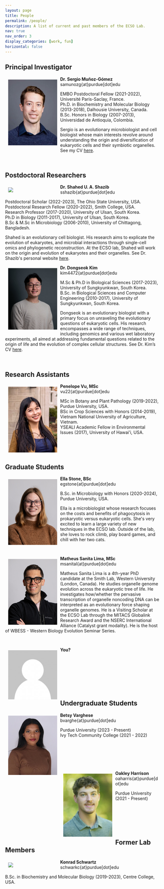 ```yaml
---
layout: page
title: People
permalink: /people/
description: A list of current and past members of the ECSO Lab.
nav: true
nav_order: 3
display_categories: [work, fun]
horizontal: false
---
```


## Principal Investigator

<img align="left" style="float: left; padding: 10px 10px 10px 10px;" src="/assets/img/profile_pic.jpg" width="160">

**Dr. Sergio Muñoz-Gómez**  
samunozg{at}purdue[dot]edu

EMBO Postdoctoral Fellow (2021-2022), Université Paris-Saclay, France.  
Ph.D. in Biochemistry and Molecular Biology (2013-2018), Dalhousie University, Canada.  
B.Sc. Honors in Biology (2007-2013), Universidad de Antioquia, Colombia.

Sergio is an evolutionary microbiologist and cell biologist whose main interests revolve around understanding the origin and diversification of eukaryotic cells and their symbiotic organelles. See my CV [here](https://ecsolab.com/cv/).

<p>&nbsp;</p>

## Postdoctoral Researchers

<img align="left" style="float: left; padding: 10px 10px 10px 10px;" src="/assets/img/shahed_pic_new.jpg" width="160">

**Dr. Shahed U. A. Shazib**  
sshazib{at}purdue[dot]edu

Postdoctoral Scholar (2022-2023), The Ohio State University, USA.  
Postdoctoral Research Fellow (2020-2022), Smith College, USA.  
Research Professor (2017-2020), University of Ulsan, South Korea.  
Ph.D in Biology (2011-2017), University of Ulsan, South Korea.  
B.Sc & M.Sc in Microbiology (2006-2010), University of Chittagong, Bangladesh.

Shahed is an evolutionary cell biologist. His research aims to explicate the evolution of eukaryotes, and microbial interactions through single-cell omics and phylogenetic reconstruction. At the ECSO lab, Shahed will work on the origin and evolution of eukaryotes and their organelles. See Dr. Shazib's personal website [here](https://sites.google.com/site/shaheduddinahmedshazib).

<img align="left" style="float: left; padding: 10px 10px 10px 10px;" src="/assets/img/dongseok_pic_new.jpg" width="160">

**Dr. Dongseok Kim**  
kim4472{at}purdue[dot]edu

M.Sc & Ph.D in Biological Sciences (2017-2023), University of Sungkyunkwan, South Korea.  
B.Sc. in Biological Sciences and Computer Engineering (2010-2017), University of Sungkyunkwan, South Korea.

Dongseok is an evolutionary biologist with a primary focus on unraveling the evolutionary questions of eukaryotic cells. His research encompasses a wide range of techniques, including genomics and various wet laboratory experiments, all aimed at addressing fundamental questions related to the origin of life and the evolution of complex cellular structures. See Dr. Kim’s CV [here](https://ecsolab.com/assets/pdf/cv_dongseokkim_2023-09-01.pdf).

<p>&nbsp;</p>

## Research Assistants

<img align="left" style="float: left; padding: 10px 10px 10px 10px;" src="/assets/img/penelope_2.jpg" width="160">

**Penelope Vu, MSc**  
vu22{at}purdue[dot]edu

MSc in Botany and Plant Pathology (2019-2022), Purdue University, USA.  
BSc in Crop Sciences with Honors (2014-2019), Vietnam National University of Agriculture, Vietnam.  
YSEALI Academic Fellow in Environmental Issues (2017), University of Hawai’i, USA.

<p>&nbsp;</p>
<p>&nbsp;</p>

## Graduate Students

<img align="left" style="float: left; padding: 10px 10px 10px 10px;" src="/assets/img/EllaStone.jpg" width="160">

**Ella Stone, BSc**  
egstone{at}purdue[dot]edu

B.Sc. in Microbiology with Honors (2020-2024), Purdue University, USA.

Ella is a microbiologist whose research focuses on the costs and benefits of phagocytosis in prokaryotic versus eukaryotic cells. She's very excited to learn a large variety of new techniques in the ECSO lab. Outside of the lab, she loves to rock climb, play board games, and chill with her two cats.

<p>&nbsp;</p>

<img align="left" style="float: left; padding: 10px 10px 10px 10px;" src="/assets/img/MatheusSanitaLima.jpg" width="160">

**Matheus Sanita Lima, MSc**  
msanital{at}purdue[dot]edu

Matheus Sanita Lima is a 4th-year PhD candidate at the Smith Lab, Western University (London, Canada). He studies organelle genome evolution across the eukaryotic tree of life. He investigates how/whether the pervasive transcription of organelle noncoding DNA can be interpreted as an evolutionary force shaping organelle genomes. He is a Visiting Scholar at the ECSO Lab through the MITACS Globalink Research Award and the NSERC International Alliance (Catalyst grant modality). He is the host of WBESS - Western Biology Evolution Seminar Series.

<p>&nbsp;</p>

<img align="left" style="float: left; padding: 10px 10px 10px 10px;" src="/assets/img/generic_profile_pic.png" width="160">

**You?**

<p>&nbsp;</p>
<p>&nbsp;</p>
<p>&nbsp;</p>
<p>&nbsp;</p>

## Undergraduate Students

<img align="left" style="float: left; padding: 10px 10px 10px 10px;" src="/assets/img/Betsy_2.jpg" width="160">

**Betsy Varghese**  
bvarghe{at}purdue[dot]edu

Purdue University (2023 - Present)  
Ivy Tech Community College (2021 - 2022)

<p>&nbsp;</p>
<p>&nbsp;</p>
<p>&nbsp;</p>

<img align="left" style="float: left; padding: 10px 10px 10px 10px;" src="/assets/img/oakley_2.jpg" width="160">

**Oakley Harrison**  
oaharris{at}purdue[dot]edu

Purdue University (2021 - Present)

<p>&nbsp;</p>
<p>&nbsp;</p>
<p>&nbsp;</p>

## Former Lab Members

<img align="left" style="float: left; padding: 10px 10px 10px 10px;" src="/assets/img/konrad_pic_new.jpg" width="160">

**Konrad Schwartz**  
schwarkc{at}purdue[dot]edu

B.Sc. in Biochemistry and Molecular Biology (2019-2023), Centre College, USA.
